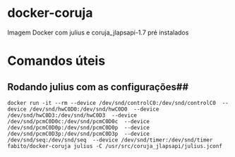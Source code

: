 # docker-coruja

Imagem Docker com julius e coruja_jlapsapi-1.7 pré instalados

# Comandos úteis #

## Rodando julius com as configurações##
```shell
docker run -it --rm --device /dev/snd/controlC0:/dev/snd/controlC0  --device /dev/snd/hwC0D0:/dev/snd/hwC0D0  --device /dev/snd/hwC0D3:/dev/snd/hwC0D3  --device /dev/snd/pcmC0D0c:/dev/snd/pcmC0D0c  --device /dev/snd/pcmC0D0p:/dev/snd/pcmC0D0p  --device /dev/snd/pcmC0D3p:/dev/snd/pcmC0D3p  --device /dev/snd/seq:/dev/snd/seq  --device /dev/snd/timer:/dev/snd/timer fabito/docker-coruja julius -C /usr/src/coruja_jlapsapi/julius.jconf
```